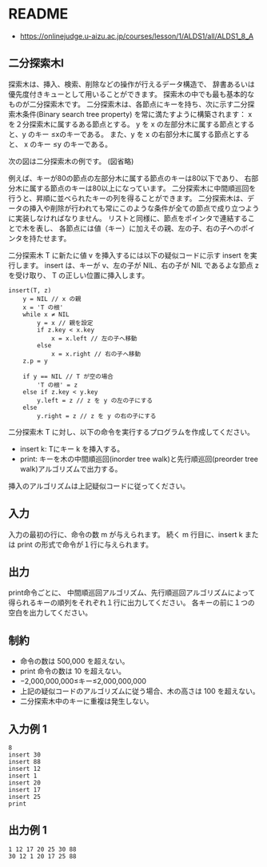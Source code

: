 # README
- <https://onlinejudge.u-aizu.ac.jp/courses/lesson/1/ALDS1/all/ALDS1_8_A>
## 二分探索木I
探索木は、挿入、検索、削除などの操作が行えるデータ構造で、
辞書あるいは優先度付きキューとして用いることができます。
探索木の中でも最も基本的なものが二分探索木です。
二分探索木は、各節点にキーを持ち、次に示す二分探索木条件(Binary search tree property) を常に満たすように構築されます：
x を２分探索木に属するある節点とする。
y を x の左部分木に属する節点とすると、y のキー ≤xのキーである。
また、y を x の右部分木に属する節点とすると、
x のキー ≤y のキーである。

次の図は二分探索木の例です。
(図省略)

例えば、キーが80の節点の左部分木に属する節点のキーは80以下であり、
右部分木に属する節点のキーは80以上になっています。
二分探索木に中間順巡回を行うと、昇順に並べられたキーの列を得ることができます。
二分探索木は、データの挿入や削除が行われても常にこのような条件が全ての節点で成り立つように実装しなければなりません。
リストと同様に、節点をポインタで連結することで木を表し、
各節点には値（キー）に加えその親、左の子、右の子へのポインタを持たせます。

二分探索木 T に新たに値 v を挿入するには以下の疑似コードに示す insert を実行します。
insert は、キーが v、左の子が NIL、右の子が NIL であるよな節点 z を受け取り、
T の正しい位置に挿入します。

```
insert(T, z)
    y = NIL // x の親
    x = 'T の根'
    while x ≠ NIL
        y = x // 親を設定
        if z.key < x.key
            x = x.left // 左の子へ移動
        else
            x = x.right // 右の子へ移動
    z.p = y

    if y == NIL // T が空の場合
        'T の根' = z
    else if z.key < y.key
        y.left = z // z を y の左の子にする
    else
        y.right = z // z を y の右の子にする
```

二分探索木 T に対し、以下の命令を実行するプログラムを作成してください。

- insert k: Tにキー k を挿入する。
- print: キーを木の中間順巡回(inorder tree walk)と先行順巡回(preorder tree walk)アルゴリズムで出力する。

挿入のアルゴリズムは上記疑似コードに従ってください。
## 入力
入力の最初の行に、命令の数 m が与えられます。
続く m 行目に、insert k または print の形式で命令が１行に与えられます。
## 出力
print命令ごとに、
中間順巡回アルゴリズム、先行順巡回アルゴリズムによって得られるキーの順列をそれぞれ１行に出力してください。
各キーの前に１つの空白を出力してください。
## 制約
- 命令の数は 500,000 を超えない。
- print 命令の数は 10 を超えない。
- −2,000,000,000≤キー≤2,000,000,000
- 上記の疑似コードのアルゴリズムに従う場合、木の高さは 100 を超えない。
- 二分探索木中のキーに重複は発生しない。
## 入力例 1
```
8
insert 30
insert 88
insert 12
insert 1
insert 20
insert 17
insert 25
print
```
## 出力例 1
```
1 12 17 20 25 30 88
30 12 1 20 17 25 88
```
